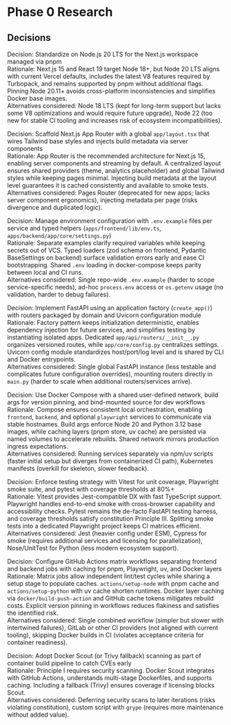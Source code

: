 # Phase 0 Research

## Decisions

Decision: Standardize on Node.js 20 LTS for the Next.js workspace managed via pnpm  
Rationale: Next.js 15 and React 19 target Node 18+, but Node 20 LTS aligns with current Vercel defaults, includes the latest V8 features required by Turbopack, and remains supported by pnpm without additional flags. Pinning Node 20.11+ avoids cross-platform inconsistencies and simplifies Docker base images.  
Alternatives considered: Node 18 LTS (kept for long-term support but lacks some V8 optimizations and would require future upgrade), Node 22 (too new for stable CI tooling and increases risk of ecosystem incompatibilities).

Decision: Scaffold Next.js App Router with a global `app/layout.tsx` that wires Tailwind base styles and injects build metadata via server components  
Rationale: App Router is the recommended architecture for Next.js 15, enabling server components and streaming by default. A centralized layout ensures shared providers (theme, analytics placeholder) and global Tailwind styles while keeping pages minimal. Injecting build metadata at the layout level guarantees it is cached consistently and available to smoke tests.  
Alternatives considered: Pages Router (deprecated for new apps; lacks server component ergonomics), injecting metadata per page (risks divergence and duplicated logic).

Decision: Manage environment configuration with `.env.example` files per service and typed helpers (`apps/frontend/lib/env.ts`, `apps/backend/app/core/settings.py`)  
Rationale: Separate examples clarify required variables while keeping secrets out of VCS. Typed loaders (zod schema on frontend, Pydantic BaseSettings on backend) surface validation errors early and ease CI bootstrapping. Shared `.env` loading in docker-compose keeps parity between local and CI runs.  
Alternatives considered: Single repo-wide `.env.example` (harder to scope service-specific needs), ad-hoc `process.env` access or `os.getenv` usage (no validation, harder to debug failures).

Decision: Implement FastAPI using an application factory (`create_app()`) with routers packaged by domain and Uvicorn configuration module  
Rationale: Factory pattern keeps initialization deterministic, enables dependency injection for future services, and simplifies testing by instantiating isolated apps. Dedicated `app/api/routers/__init__.py` organizes versioned routes, while `app/core/config.py` centralizes settings. Uvicorn config module standardizes host/port/log level and is shared by CLI and Docker entrypoints.  
Alternatives considered: Single global FastAPI instance (less testable and complicates future configuration overrides), mounting routers directly in `main.py` (harder to scale when additional routers/services arrive).

Decision: Use Docker Compose with a shared user-defined network, build args for version pinning, and bind-mounted source for dev workflows  
Rationale: Compose ensures consistent local orchestration, enabling `frontend`, `backend`, and optional `playwright` services to communicate via stable hostnames. Build args enforce Node 20 and Python 3.12 base images, while caching layers (pnpm store, uv cache) are persisted via named volumes to accelerate rebuilds. Shared network mirrors production ingress expectations.  
Alternatives considered: Running services separately via npm/uv scripts (faster initial setup but diverges from containerized CI path), Kubernetes manifests (overkill for skeleton, slower feedback).

Decision: Enforce testing strategy with Vitest for unit coverage, Playwright smoke suite, and pytest with coverage thresholds at 80%+  
Rationale: Vitest provides Jest-compatible DX with fast TypeScript support. Playwright handles end-to-end smoke with cross-browser capability and accessibility checks. Pytest remains the de-facto FastAPI testing harness, and coverage thresholds satisfy constitution Principle III. Splitting smoke tests into a dedicated Playwright project keeps CI matrices efficient.  
Alternatives considered: Jest (heavier config under ESM), Cypress for smoke (requires additional services and licensing for parallelization), Nose/UnitTest for Python (less modern ecosystem support).

Decision: Configure GitHub Actions matrix workflows separating frontend and backend jobs with caching for pnpm, Playwright, uv, and Docker layers  
Rationale: Matrix jobs allow independent lint/test cycles while sharing a setup stage to populate caches. `actions/setup-node` with pnpm cache and `actions/setup-python` with uv cache shorten runtimes. Docker layer caching via `docker/build-push-action` and GitHub cache tokens mitigates rebuild costs. Explicit version pinning in workflows reduces flakiness and satisfies the identified risk.  
Alternatives considered: Single combined workflow (simpler but slower with intertwined failures), GitLab or other CI providers (not aligned with current tooling), skipping Docker builds in CI (violates acceptance criteria for container readiness).

Decision: Adopt Docker Scout (or Trivy fallback) scanning as part of container build pipeline to catch CVEs early  
Rationale: Principle I requires security scanning. Docker Scout integrates with GitHub Actions, understands multi-stage Dockerfiles, and supports caching. Including a fallback (Trivy) ensures coverage if licensing blocks Scout.  
Alternatives considered: Deferring security scans to later iterations (risks violating constitution), custom script with `grype` (requires more maintenance without added value).
